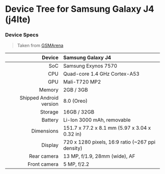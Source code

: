 # Device Tree for Samsung Galaxy J4 (j4lte)

### Device Specs

> Taken from [GSMArena](https://m.gsmarena.com/samsung_galaxy_j4-9204.php)

| Device                  | Samsung Galaxy J4                                  |
| -----------:            | :----------------------------------------------    |
| SoC                     | Samsung Exynos 7570                                |
| CPU                     |  Quad-core 1.4 GHz Cortex-A53                      |
| GPU                     | Mali-T720 MP2                                      |
| Memory                  | 2GB / 3GB                                          |
| Shipped Android version | 8.0 (Oreo)                                         |
| Storage                 | 16GB / 32GB                                        |
| Battery                 | Li-Ion 3000 mAh, removable                         |
| Dimensions              | 151.7 x 77.2 x 8.1 mm (5.97 x 3.04 x 0.32 in)      |
| Display                 | 720 x 1280 pixels, 16:9 ratio (~267 ppi density)   |
| Rear camera             | 13 MP, f/1.9, 28mm (wide), AF                      |
| Front camera            | 5 MP, f/2.2                                        |

